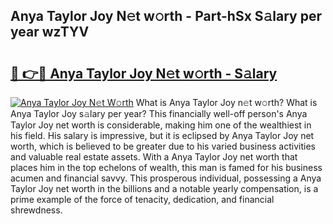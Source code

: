 ## Anya Taylor Joy N𝚎t w𝚘rth - Part-hSx S𝚊lary per year wzTYV

# <h2><a href="http://gc44vou.nevu.top/?p=Anya+Taylor+Joy">🔗 👉🔴 Anya Taylor Joy N𝚎t w𝚘rth - S𝚊lary</a></h2>

[![Anya Taylor Joy N𝚎t W𝚘rth](https://i.imgur.com/Oavwk0R.jpeg)](http://gc44vou.nevu.top/?p=Anya+Taylor+Joy)
What is Anya Taylor Joy n𝚎t w𝚘rth? What is Anya Taylor Joy s𝚊lary per year?
This financially well-off person's Anya Taylor Joy net worth is considerable, making him one of the wealthiest in his field. His salary is impressive, but it is eclipsed by Anya Taylor Joy net worth, which is believed to be greater due to his varied business activities and valuable real estate assets. With a Anya Taylor Joy net worth that places him in the top echelons of wealth, this man is famed for his business acumen and financial savvy. This prosperous individual, possessing a Anya Taylor Joy net worth in the billions and a notable yearly compensation, is a prime example of the force of tenacity, dedication, and financial shrewdness.
